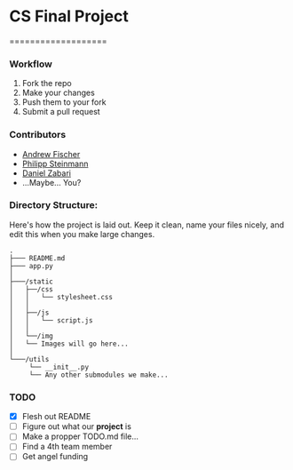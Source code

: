 # CS Final Project
===================

### Workflow
1. Fork the repo
2. Make your changes
3. Push them to your fork
4. Submit a pull request

### Contributors
- [Andrew Fischer](https://github.com/afischer)
- [Philipp Steinmann](https://github.com/PhilippSteinmann)
- [Daniel Zabari](https://github.com/Zabari)
- ...Maybe... You?


### Directory Structure:
Here's how the project is laid out. Keep it clean, name your files nicely, and edit this when you make large changes.
```
.
├─── README.md
├─── app.py
│
├───/static
│   ├──/css
│   │	└── stylesheet.css
│   │
│   ├──/js
│   │   └── script.js
│   │	
│   └──/img
│	└── Images will go here...
│  
└───/utils
     └── __init__.py
     └── Any other submodules we make...

```

### TODO
- [X] Flesh out README
- [ ] Figure out what our **project** is
- [ ] Make a propper TODO.md file...
- [ ] Find a 4th team member
- [ ] Get angel funding